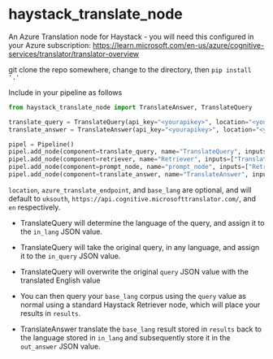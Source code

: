 # haystack_translate_node
An Azure Translation node for Haystack - you will need this configured in your Azure subscription: https://learn.microsoft.com/en-us/azure/cognitive-services/translator/translator-overview

git clone the repo somewhere, change to the directory, then `pip install '.'`

Include in your pipeline as follows

```python
from haystack_translate_node import TranslateAnswer, TranslateQuery

translate_query = TranslateQuery(api_key="<yourapikey>", location="<yourazureregion>", azure_translate_endpoint="<yourazureendpoint>", base_lang="en")
translate_answer = TranslateAnswer(api_key="<yourapikey>", location="<yourazureregion>", azure_translate_endpoint="<yourazureendpoint>", base_lang="en")

pipel = Pipeline()
pipel.add_node(component=translate_query, name="TranslateQuery", inputs=["Query"])
pipel.add_node(component=retriever, name="Retriever", inputs=["TranslateQuery"])
pipel.add_node(component=prompt_node, name="prompt_node", inputs=["Retriever"])
pipel.add_node(component=translate_answer, name="TranslateAnswer", inputs=["prompt_node"])
```

`location`, `azure_translate_endpoint`, and `base_lang` are optional, and will default to `uksouth`, `https://api.cognitive.microsofttranslator.com/`, and `en` respectively.

 - TranslateQuery will determine the language of the query, and assign it to the `in_lang` JSON value.
 - TranslateQuery will take the original query, in any language, and assign it to the `in_query` JSON value.
 - TranslateQuery will overwrite the original `query` JSON value with the translated English value

 - You can then query your `base_lang` corpus using the `query` value as normal using a standard Haystack Retriever node, which will place your results in `results`.

 - TranslateAnswer translate the `base_lang` result stored in `results` back to the language stored in `in_lang` and subsequently store it in the `out_answer` JSON value.

